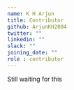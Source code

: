 ```yaml
---
name: K H Arjun
title: Contributor
github: ArjunKH2004
twitter: ""
linkedin: ""
slack: ""
joining_date: ""
role : contributor
---
```


Still waiting for this

